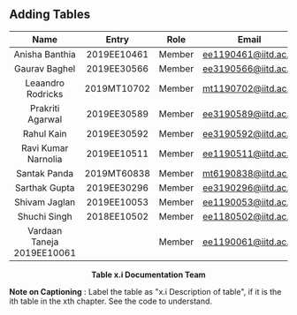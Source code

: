 ## Adding Tables


<div align="center">

| Name         | Entry       | Role            | Email                | Participation |
|:------------:|:-----------:|:---------------:|:--------------------:|:-------------:|
|Anisha Banthia                |2019EE10461   |Member      |ee1190461@iitd.ac.in    |-|
|Gaurav Baghel                 | 2019EE30566  |Member      | ee3190566@iitd.ac.in   |-|
|Leaandro Rodricks             |2019MT10702   |Member      |mt1190702@iitd.ac.in    |-| 
|Prakriti Agarwal              |2019EE30589   |Member      |ee3190589@iitd.ac.in    |-|
|Rahul Kain                    |2019EE30592   |Member      |ee3190592@iitd.ac.in    |-| 
|Ravi Kumar Narnolia           |2019EE10511   |Member      |ee1190511@iitd.ac.in    |-|
|Santak Panda	               |2019MT60838   |Member      |mt6190838@iitd.ac.in    |-|
|Sarthak Gupta	               |2019EE30296   |Member	   |ee3190296@iitd.ac.in    |-|
|Shivam Jaglan                 |2019EE10053   |Member      |ee1190053@iitd.ac.in    |-|
|Shuchi Singh                  |2018EE10502   |Member      |ee1180502@iitd.ac.in    |-|
|Vardaan Taneja	2019EE10061    |	      |Member	   |ee1190061@iitd.ac.in    |-|
	
</div>
	

<p align = "center">
<b>Table x.i Documentation Team </b></figcaption>
</p>

**Note on Captioning** : Label the table as "x.i Description of table", if it is the ith table in the xth chapter. See the code to understand.

